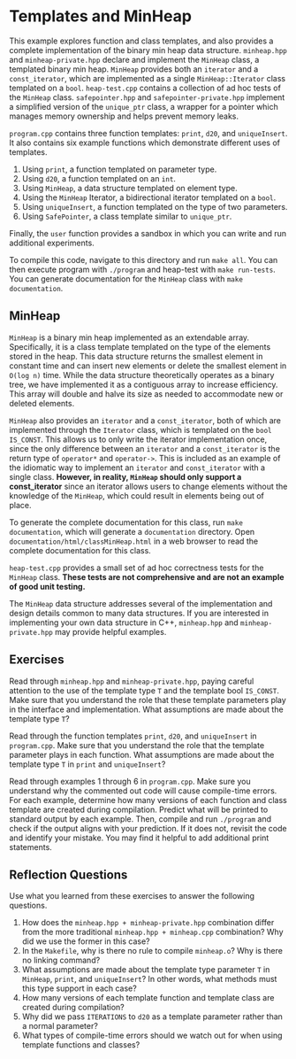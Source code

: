 # Templates and MinHeap
This example explores function and class templates, and also provides a complete implementation of the binary min heap data structure.  `minheap.hpp` and `minheap-private.hpp` declare and implement the `MinHeap` class, a templated binary min heap.  `MinHeap` provides both an `iterator` and a `const_iterator`, which are implemented as a single `MinHeap::Iterator` class templated on a `bool`.  `heap-test.cpp` contains a collection of ad hoc tests of the `MinHeap` class.  `safepointer.hpp` and `safepointer-private.hpp` implement a simplified version of the `unique_ptr` class, a wrapper for a pointer which manages memory ownership and helps prevent memory leaks.

`program.cpp` contains three function templates: `print`, `d20`, and `uniqueInsert`.  It also contains six example functions which demonstrate different uses of templates.
1. Using `print`, a function templated on parameter type.
2. Using `d20`, a function templated on an `int`.
3. Using `MinHeap`, a data structure templated on element type.
4. Using the `MinHeap` Iterator, a bidirectional iterator templated on a `bool`.
5. Using `uniqueInsert`, a function templated on the type of two parameters.
6. Using `SafePointer`, a class template similar to `unique_ptr`.

Finally, the `user` function provides a sandbox in which you can write and run additional experiments.

To compile this code, navigate to this directory and run `make all`.  You can then execute program with `./program` and heap-test with `make run-tests`.  You can generate documentation for the `MinHeap` class with `make documentation`.

## MinHeap
`MinHeap` is a binary min heap implemented as an extendable array.  Specifically, it is a class template templated on the type of the elements stored in the heap.  This data structure returns the smallest element in constant time and can insert new elements or delete the smallest element in `O(log n)` time.  While the data structure theoretically operates as a binary tree, we have implemented it as a contiguous array to increase efficiency.  This array will double and halve its size as needed to accommodate new or deleted elements.

`MinHeap` also provides an `iterator` and a `const_iterator`, both of which are implemented through the `Iterator` class, which is templated on the `bool IS_CONST`.  This allows us to only write the iterator implementation once, since the only difference between an `iterator` and a `const_iterator` is the return type of `operator*` and `operator->`.  This is included as an example of the idiomatic way to implement an `iterator` and `const_iterator` with a single class.  **However, in reality, `MinHeap` should only support a const_iterator** since an iterator allows users to change elements without the knowledge of the `MinHeap`, which could result in elements being out of place.

To generate the complete documentation for this class, run `make documentation`, which will generate a `documentation` directory.  Open `documentation/html/classMinHeap.html` in a web browser to read the complete documentation for this class.

`heap-test.cpp` provides a small set of ad hoc correctness tests for the `MinHeap` class.  **These tests are not comprehensive and are not an example of good unit testing.**

The `MinHeap` data structure addresses several of the implementation and design details common to many data structures.  If you are interested in implementing your own data structure in C++, `minheap.hpp` and `minheap-private.hpp` may provide helpful examples.

## Exercises
Read through `minheap.hpp` and `minheap-private.hpp`, paying careful attention to the use of the template type `T` and the template bool `IS_CONST`.  Make sure that you understand the role that these template parameters play in the interface and implementation.  What assumptions are made about the template type `T`?

Read through the function templates `print`, `d20`, and `uniqueInsert` in `program.cpp`.  Make sure that you understand the role that the template parameter plays in each function.  What assumptions are made about the template type `T` in `print` and `uniqueInsert`?

Read through examples 1 through 6 in `program.cpp`.  Make sure you understand why the commented out code will cause compile-time errors.  For each example, determine how many versions of each function and class template are created during compilation.  Predict what will be printed to standard output by each example.  Then, compile and run `./program` and check if the output aligns with your prediction.  If it does not, revisit the code and identify your mistake.  You may find it helpful to add additional print statements.

## Reflection Questions
Use what you learned from these exercises to answer the following questions.
1. How does the `minheap.hpp + minheap-private.hpp` combination differ from the more traditional `minheap.hpp + minheap.cpp` combination?  Why did we use the former in this case?
2. In the `Makefile`, why is there no rule to compile `minheap.o`?  Why is there no linking command?
3. What assumptions are made about the template type parameter `T` in `MinHeap`, `print`, and `uniqueInsert`?  In other words, what methods must this type support in each case?
4. How many versions of each template function and template class are created during compilation?
5. Why did we pass `ITERATIONS` to `d20` as a template parameter rather than a normal parameter?
6. What types of compile-time errors should we watch out for when using template functions and classes?
